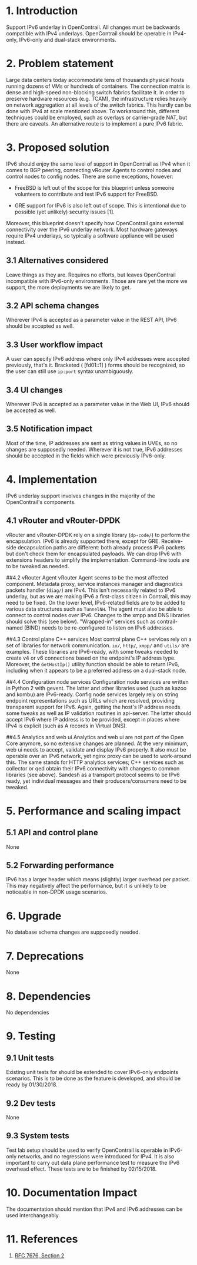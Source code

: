 
# 1. Introduction
Support IPv6 underlay in OpenContrail. All changes must be backwards compatible with IPv4 underlays. OpenContrail should be operable in IPv4-only, IPv6-only and dual-stack environments.

# 2. Problem statement
Large data centers today accommodate tens of thousands physical hosts running dozens of VMs or hundreds of containers. The connection matrix is dense and high-speed non-blocking switch fabrics facilitate it. In order to preserve hardware resources (e.g. TCAM), the infrastructure relies heavily on network aggregation at all levels of the switch fabrics. This hardly can be done with IPv4 at scale mentioned above. To workaround this, different techniques could be employed, such as overlays or carrier-grade NAT, but there are caveats. An alternative route is to implement a pure IPv6 fabric.


# 3. Proposed solution
IPv6 should enjoy the same level of support in OpenContrail as IPv4 when it comes to BGP peering, connecting vRouter Agents to control nodes and control nodes to config nodes. There are some exceptions, however:

* FreeBSD is left out of the scope for this blueprint unless someone volunteers to contribute and test IPv6 support for FreeBSD.

* GRE support for IPv6 is also left out of scope. This is intentional due to possible (yet unlikely) security issues [1].

Moreover, this blueprint doesn't specify how OpenContrail gains external connectivity over the IPv6 underlay network. Most hardware gateways require IPv4 underlays, so typically a software appliance will be used instead.

## 3.1 Alternatives considered
Leave things as they are. Requires no efforts, but leaves OpenContrail incompatible with IPv6-only environments. Those are rare yet the more we support, the more deployments we are likely to get.

## 3.2 API schema changes
Wherever IPv4 is accepted as a parameter value in the REST API, IPv6 should be accepted as well.

## 3.3 User workflow impact
A user can specify IPv6 address where only IPv4 addresses were accepted previously, that's it.
Bracketed ( [fd01::1] ) forms should be recognized, so the user can still use `ip:port` syntax unambiguously.

## 3.4 UI changes
Wherever IPv4 is accepted as a parameter value in the Web UI, IPv6 should be accepted as well.

## 3.5 Notification impact
Most of the time, IP addresses are sent as string values in UVEs, so no changes are supposedly needed. Wherever it is not true, IPv6 addresses should be accepted in the fields which were previously IPv6-only.

# 4. Implementation

IPv6 underlay support involves changes in the majority of the OpenContrail's components.

## 4.1 vRouter and vRouter-DPDK
vRouter and vRouter-DPDK rely on a single library (`dp-code/`) to perform the encapsulation. IPv6 is already supported there, except for GRE. Receive-side decapsulation paths are different: both already process IPv6 packets but don't check them for encapsulated payloads. We can drop IPv6 with extensions headers to simplify the implementation. Command-line tools are to be tweaked as needed.

##4.2 vRouter Agent
vRouter Agent seems to be the most affected component. Metadata proxy, service instances manager and diagnostics packets handler (`diag/`) are IPv4. This isn't necessarily related to IPv6 underlay, but as we are making IPv6 a first-class citizen in Contrail, this may need to be fixed. On the lower level, IPv6-related fields are to be added to various data structures such as `TunnelNH`. The agent must also be able to connect to control nodes over IPv6. Changes to the xmpp and DNS libraries should solve this (see below). "Wrapped-in" services such as contrail-named (BIND) needs to be re-configured to listen on IPv6 addresses.

##4.3 Control plane C++ services
Most control plane C++ services rely on a set of libraries for network communication. `io/`, `http/`, `xmpp/` and `utils/` are examples. These libraries are IPv6-ready, with some tweaks needed to create v4 or v6 connections based on the endpoint's IP address type. Moreover, the `GetHostIp()` utility function should be able to return IPv6, including when it appears to be a preferred address on a dual-stack node.

##4.4 Configuration node services
Configuration node services are written in Python 2 with gevent. The latter and other libraries used (such as kazoo and kombu) are IPv6-ready. Config node services largely rely on string endpoint representations such as URLs which are resolved, providing transparent support for IPv6. Again, getting the host's IP address needs some tweaks as well as IP validation routines in api-server. The latter should accept IPv6 where IP address is to be provided, except in places where IPv4 is explicit (such as A records in Virtual DNS).

##4.5 Analytics and web ui
Analytics and web ui are not part of the Open Core anymore, so no extensive changes are planned. At the very minimum, web ui needs to accept, validate and display IPv6 properly. It also must be operable over an IPv6 network, yet nginx proxy can be used to work-around this. The same stands for HTTP analytics services; C++ services such as collector or qed obtain their IPv6 connectivity with changes to common libraries (see above). Sandesh as a transport protocol seems to be IPv6 ready, yet individual messages and their producers/consumers need to be tweaked.


# 5. Performance and scaling impact
## 5.1 API and control plane
None

## 5.2 Forwarding performance
IPv6 has a larger header which means (slightly) larger overhead per packet. This may negatively affect the performance, but it is unlikely to be noticeable in non-DPDK usage scenarios.

# 6. Upgrade
No database schema changes are supposedly needed.

# 7. Deprecations
None

# 8. Dependencies
No dependencies

# 9. Testing
## 9.1 Unit tests
Existing unit tests for should be extended to cover IPv6-only endpoints scenarios. This is to be done as the feature is developed, and should be ready by 01/30/2018.
## 9.2 Dev tests
None
## 9.3 System tests
Test lab setup should be used to verify OpenContrail is operable in IPv6-only networks, and no regressions were introduced for IPv4. It is also important to carry out data plane performance test to measure the IPv6 overhead effect. These tests are to be finished by 02/15/2018.

# 10. Documentation Impact
The documentation should mention that IPv4 and IPv6 addresses can be used interchangeably.

# 11. References
1. [RFC 7676, Section 2](https://tools.ietf.org/html/rfc7676#section-2)
